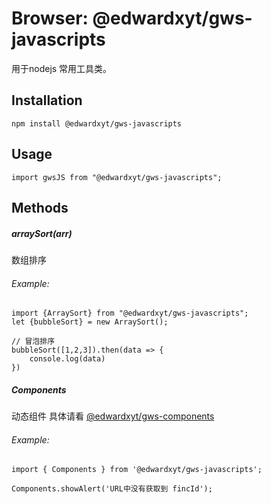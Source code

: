 # Browser: @edwardxyt/gws-javascripts
用于nodejs 常用工具类。
## Installation

```
npm install @edwardxyt/gws-javascripts
```
## Usage

```
import gwsJS from "@edwardxyt/gws-javascripts";
```
## Methods
##### arraySort(arr)
数组排序
###### Example:
```
import {ArraySort} from "@edwardxyt/gws-javascripts";
let {bubbleSort} = new ArraySort();

// 冒泡排序
bubbleSort([1,2,3]).then(data => {
    console.log(data)
})
```

##### Components
动态组件 具体请看 [@edwardxyt/gws-components](https://www.npmjs.com/package/@edwardxyt/gws-components)
###### Example:
```
import { Components } from '@edwardxyt/gws-javascripts';

Components.showAlert('URL中没有获取到 fincId');
```